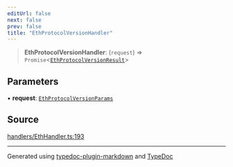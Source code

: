 ```yaml
---
editUrl: false
next: false
prev: false
title: "EthProtocolVersionHandler"
---
```


> **EthProtocolVersionHandler**: (`request`) => `Promise`\<[`EthProtocolVersionResult`](/generated/type-aliases/ethprotocolversionresult/)\>

## Parameters

▪ **request**: [`EthProtocolVersionParams`](/generated/type-aliases/ethprotocolversionparams/)

## Source

[handlers/EthHandler.ts:193](https://github.com/evmts/tevm-monorepo/blob/main/vm/api/src/handlers/EthHandler.ts#L193)

***
Generated using [typedoc-plugin-markdown](https://www.npmjs.com/package/typedoc-plugin-markdown) and [TypeDoc](https://typedoc.org/)
